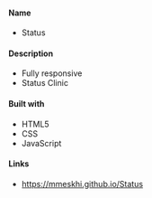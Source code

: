 #### Name

- Status

#### Description

- Fully responsive
- Status Clinic

#### Built with

- HTML5
- CSS
- JavaScript

#### Links

- https://mmeskhi.github.io/Status
